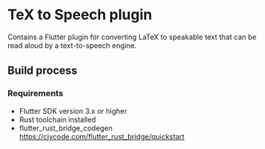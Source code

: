 # TeX to Speech plugin

Contains a Flutter plugin for converting LaTeX to speakable text that can be read aloud by a text-to-speech engine.

## Build process

### Requirements
 - Flutter SDK version 3.x or higher
 - Rust toolchain installed
 - flutter_rust_bridge_codegen https://cjycode.com/flutter_rust_bridge/quickstart
